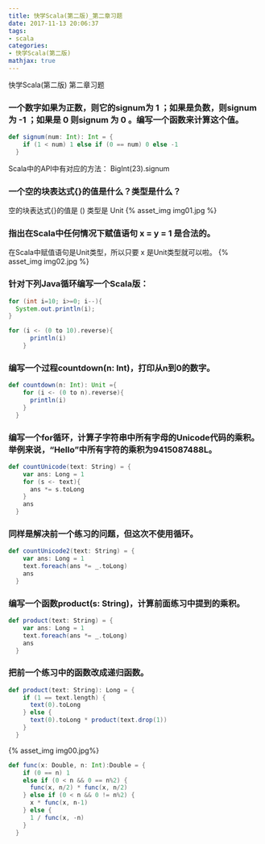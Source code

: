 ```yaml
---
title: 快学Scala(第二版)_第二章习题
date: 2017-11-13 20:06:37
tags: 
- scala
categories: 
- 快学Scala(第二版)
mathjax: true
---
```


快学Scala(第二版) 第二章习题
<!-- more -->

### 一个数字如果为正数，则它的signum为 1 ；如果是负数，则signum为 -1 ；如果是 0 则signum 为 0 。编写一个函数来计算这个值。
```scala
def signum(num: Int): Int = {
    if (1 < num) 1 else if (0 == num) 0 else -1
  }
```
Scala中的API中有对应的方法： BigInt(23).signum

### 一个空的块表达式{}的值是什么？类型是什么？
空的块表达式{}的值是 ()   类型是 Unit
{% asset_img img01.jpg %}

### 指出在Scala中任何情况下赋值语句 x = y = 1 是合法的。
在Scala中赋值语句是Unit类型，所以只要 x 是Unit类型就可以啦。
{% asset_img img02.jpg %}

### 针对下列Java循环编写一个Scala版：
```Java
for (int i=10; i>=0; i--){
  System.out.println(i);
}
```

```scala
for (i <- (0 to 10).reverse){
      println(i)
    }
```


### 编写一个过程countdown(n: Int)，打印从n到0的数字。
```scala
def countdown(n: Int): Unit ={
    for (i <- (0 to n).reverse){
      println(i)
    }
  }
```

### 编写一个for循环，计算子字符串中所有字母的Unicode代码的乘积。举例来说，“Hello”中所有字符的乘积为9415087488L。
```scala
def countUnicode(text: String) = {
    var ans: Long = 1
    for (s <- text){
      ans *= s.toLong
    }
    ans
  }
```

### 同样是解决前一个练习的问题，但这次不使用循环。
```scala
def countUnicode2(text: String) = {
    var ans: Long = 1
    text.foreach(ans *= _.toLong)
    ans
  }
```

### 编写一个函数product(s: String)，计算前面练习中提到的乘积。
```scala
def product(text: String) = {
    var ans: Long = 1
    text.foreach(ans *= _.toLong)
    ans
  }
```


### 把前一个练习中的函数改成递归函数。
```scala
def product(text: String): Long = {
    if (1 == text.length) {
      text(0).toLong
    } else {
      text(0).toLong * product(text.drop(1))
    }
  }
```


{% asset_img img00.jpg%}
```scala
def func(x: Double, n: Int):Double = {
    if (0 == n) 1
    else if (0 < n && 0 == n%2) {
      func(x, n/2) * func(x, n/2)
    } else if (0 < n && 0 != n%2) {
      x * func(x, n-1)
    } else {
      1 / func(x, -n)
    }
  }
```
